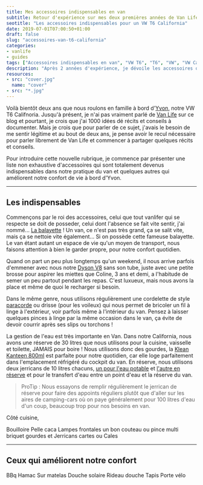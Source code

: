 ```yaml
---
title: Mes accessoires indispensables en van
subtitle: Retour d'expérience sur mes deux premières années de Van Life
seotitle: "Les accessoires indispensables pour un VW T6 California"
date: 2019-07-01T07:00:50+01:00
draft: false
slug: "accessoires-van-t6-california"
categories:
- vanlife
- guides
tags: ["Accessoires indispensables en van", "VW T6", "T6", "VW", "VW California", "Accessoires", "Van", "Van Life", "VW T6 California", "Conseils"]
description: "Après 2 années d'expérience, je dévoile les accessoires qui sont devenus indispensables pour ma pratique du Van avec un VW T6 Califnoria."
resources:
- src: "cover.jpg"
  name: "cover"
- src: "*.jpg"
---
```


Voilà bientôt deux ans que nous roulons en famille à bord d'[Yvon](https://instagram.com/lifewithyvon/), notre VW T6 Califnoria. Jusqu'à présent, je n'ai pas vraiment parlé de [Van Life](https://gregorymignard.com/vanlife/) sur ce blog et pourtant, je crois que j'ai 1000 idées dé récits et conseils à documenter. Mais je crois que pour parler de ce sujet, j'avais le besoin de me sentir légitime et au bout de deux ans, je pense avoir le recul nécessaire pour parler librement de Van Life et commencer à partager quelques récits et conseils.

Pour introduire cette nouvelle rubrique, je commence par présenter une liste non exhaustive d'accessoires qui sont totalement devenus indispensables dans notre pratique du van et quelques autres qui améliorent notre confort de vie à bord d'Yvon.

***

## **Les indispensables**

Commençons par le roi des accessoires, celui que tout vanlifer qui se respecte se doit de posseder, celui dont l'absence se fait vite sentir, j'ai nommé... [La balayette](https://amzn.to/2Xk7mVL) ! Un van, ce n'est pas très grand, ça se salit vite, mais ça se nettoie vite également... Si on possède cette fameuse balayette. Le van étant autant un espace de vie qu'un moyen de transport, nous faisons attention à bien le garder propre, pour notre confort quotidien.

Quand on part un peu plus longtemps qu'un weekend, il nous arrive parfois d'emmener avec nous notre [Dyson V8](https://amzn.to/2YuE8A4) sans son tube, juste avec une petite brosse pour aspirer les miettes que Coline, 3 ans et demi, a l'habitude de semer un peu partout pendant les repas. C'est luxueux, mais nous avons la place et même de quoi le recharger si besoin.

Dans le même genre, nous utilisons régulièrement une cordelette de style [paracorde](https://amzn.to/2YnV7nu) ou drisse (pour les voileux) qui nous permet de bricoler un fil à linge à l'extérieur, voir parfois même à l'intérieur du van. Pensez à laisser quelques pinces à linge par la même occasion dans le van, ça évite de devoir courrir après ses slips ou torchons !

La gestion de l'eau est très importante en Van. Dans notre California, nous avons une réserve de 30 litres que nous utilisons pour la cuisine, vaisselle et toilette, JAMAIS pour boire ! Nous utilisons donc des gourdes, la [Klean Kanteen 800ml](https://amzn.to/2YoJblr) est parfaite pour notre quotidien, car elle loge parfaitement dans l'emplacement réfrigéré du cockpit du van. En réserve, nous utilisons deux jerricans de 10 litres chacuns, [un pour l'eau potable](https://amzn.to/2J0F3CJ) et [l'autre en réserve](https://amzn.to/2YodHvz) et pour le transfert d'eau entre un point d'eau et la réserve du van.

> ProTip : Nous essayons de remplir régulièrement le jerrican de réserve pour faire des appoints réguliers plutôt que d'aller sur les aires de camping-cars où on paye généralement pour 100 litres d'eau d'un coup, beaucoup trop pour nos besoins en van.

Côté cuisine, 


Bouilloire
Pelle caca
Lampes frontales
un bon couteau ou pince multi
briquet
gourdes et Jerricans
cartes ou
Cales


***

## **Ceux qui améliorent notre confort**

BBq
Hamac
Sur matelas
Douche solaire
Rideau douche
Tapis
Porte vélo
